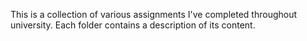 This is a collection of various assignments I've completed throughout university. Each folder contains a description of its content.
